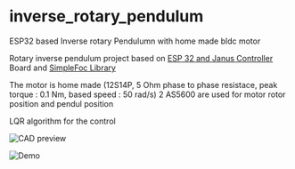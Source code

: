 # inverse_rotary_pendulum
ESP32 based Inverse rotary Pendulumn with home made bldc motor

Rotary inverse pendulum project based on [ESP 32 and Janus Controller](https://github.com/byDagor/Janus-Controller) Board and [SimpleFoc Library](https://github.com/byDagor/Janus-Controller) 

The motor is home made (12S14P, 5 Ohm phase to phase resistace, peak torque : 0.1 Nm, based speed : 50 rad/s) 
2 AS5600 are used for motor rotor position and pendul position 


LQR algorithm for the control 

![CAD preview](https://github.com/user-attachments/assets/af607582-5b44-44bb-97c2-111ffb56fa45)

![Demo](https://github.com/user-attachments/assets/58f7b6bc-392f-4095-b607-a6c31c056ff2)
